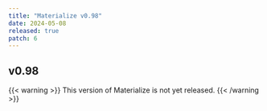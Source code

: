 ```yaml
---
title: "Materialize v0.98"
date: 2024-05-08
released: true
patch: 6
---
```


## v0.98

{{< warning >}}
This version of Materialize is not yet released.
{{< /warning >}}
